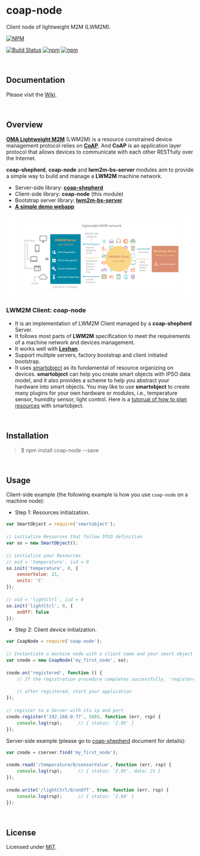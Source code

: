 # coap-node
Client node of lightweight M2M (LWM2M).

[![NPM](https://nodei.co/npm/coap-node.png?downloads=true)](https://nodei.co/npm/coap-node/)  

[![Build Status](https://travis-ci.org/PeterEB/coap-node.svg?branch=develop)](https://travis-ci.org/PeterEB/coap-node)
[![npm](https://img.shields.io/npm/v/coap-node.svg?maxAge=2592000)](https://www.npmjs.com/package/coap-node)
[![npm](https://img.shields.io/npm/l/coap-node.svg?maxAge=2592000)](https://www.npmjs.com/package/coap-node)

<br />

## Documentation  

Please visit the [Wiki](https://github.com/PeterEB/coap-node/wiki).

<br />

## Overview

[**OMA Lightweight M2M**](http://technical.openmobilealliance.org/Technical/technical-information/release-program/current-releases/oma-lightweightm2m-v1-0) (LWM2M) is a resource constrained device management protocol relies on [**CoAP**](https://tools.ietf.org/html/rfc7252). And **CoAP** is an application layer protocol that allows devices to communicate with each other RESTfully over the Internet.  

**coap-shepherd**, **coap-node** and **lwm2m-bs-server** modules aim to provide a simple way to build and manage a **LWM2M** machine network. 
* Server-side library: [**coap-shepherd**](https://github.com/PeterEB/coap-shepherd)
* Client-side library: **coap-node** (this module)
* Bootstrap server library: [**lwm2m-bs-server**](https://github.com/PeterEB/lwm2m-bs-server)
* [**A simple demo webapp**](https://github.com/PeterEB/quick-demo)

![coap-shepherd net](https://raw.githubusercontent.com/PeterEB/documents/master/coap-shepherd/media/lwm2m_net.png)  

### LWM2M Client: coap-node

* It is an implementation of LWM2M Client managed by a **coap-shepherd** Server.
* It follows most parts of **LWM2M** specification to meet the requirements of a machine network and devices management.
* It works well with [**Leshan**](https://github.com/eclipse/leshan).
* Support mulitple servers, factory bootstrap and client initiated bootstrap.
* It uses [smartobject](https://github.com/PeterEB/smartobject) as its fundamental of resource organizing on devices. **smartobject** can help you create smart objects with IPSO data model, and it also provides a scheme to help you abstract your hardware into smart objects. You may like to use **smartobject** to create many plugins for your own hardware or modules, i.e., temperature sensor, humidity sensor, light control. Here is a [tutorual of how to plan resources](https://github.com/PeterEB/smartobject/blob/master/docs/resource_plan.md) with smartobject.

<br />

## Installation

> $ npm install coap-node --save

<br />

## Usage

Client-side example (the following example is how you use `coap-node` on a machine node):

* Step 1: Resources initialzation.
```js
var SmartObject = require('smartobject');

// initialize Resources that follow IPSO definition
var so = new SmartObject();

// initialize your Resources
// oid = 'temperature', iid = 0
so.init('temperature', 0, {
    sensorValue: 21,
    units: 'C'
});

// oid = 'lightCtrl', iid = 0
so.init('lightCtrl', 0, {
    onOff: false
});
```

* Step 2: Client device initialzation.
```js
var CoapNode = require('coap-node');

// Instantiate a machine node with a client name and your smart object
var cnode = new CoapNode('my_first_node', so);

cnode.on('registered', function () {
    // If the registration procedure completes successfully, 'registered' will be fired

    // after registered, start your application
});

// register to a Server with its ip and port
cnode.register('192.168.0.77', 5683, function (err, rsp) {
    console.log(rsp);      // { status: '2.05' }
});
```

Server-side example (please go to [coap-shepherd](https://github.com/PeterEB/coap-shepherd) document for details):

```js
var cnode = cserver.find('my_first_node');

cnode.read('/temperature/0/sensorValue', function (err, rsp) {
    console.log(rsp);      // { status: '2.05', data: 21 }
});

cnode.write('/lightCtrl/0/onOff', true, function (err, rsp) {
    console.log(rsp);      // { status: '2.04' }
});
```

<br />

## License

Licensed under [MIT](https://github.com/PeterEB/coap-node/blob/master/LICENSE).
